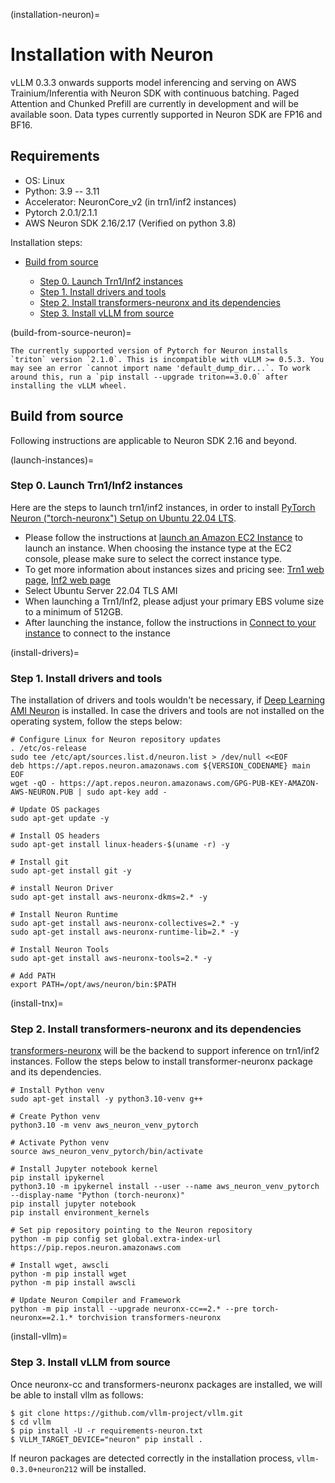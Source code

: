 (installation-neuron)=

# Installation with Neuron

vLLM 0.3.3 onwards supports model inferencing and serving on AWS Trainium/Inferentia with Neuron SDK with continuous batching.
Paged Attention and Chunked Prefill are currently in development and will be available soon.
Data types currently supported in Neuron SDK are FP16 and BF16.

## Requirements

- OS: Linux
- Python: 3.9 -- 3.11
- Accelerator: NeuronCore_v2 (in trn1/inf2 instances)
- Pytorch 2.0.1/2.1.1
- AWS Neuron SDK 2.16/2.17 (Verified on python 3.8)

Installation steps:

- [Build from source](#build-from-source-neuron)

  - [Step 0. Launch Trn1/Inf2 instances](#launch-instances)
  - [Step 1. Install drivers and tools](#install-drivers)
  - [Step 2. Install transformers-neuronx and its dependencies](#install-tnx)
  - [Step 3. Install vLLM from source](#install-vllm)

(build-from-source-neuron)=

```{note}
The currently supported version of Pytorch for Neuron installs `triton` version `2.1.0`. This is incompatible with vLLM >= 0.5.3. You may see an error `cannot import name 'default_dump_dir...`. To work around this, run a `pip install --upgrade triton==3.0.0` after installing the vLLM wheel.
```

## Build from source

Following instructions are applicable to Neuron SDK 2.16 and beyond.

(launch-instances)=

### Step 0. Launch Trn1/Inf2 instances

Here are the steps to launch trn1/inf2 instances, in order to install [PyTorch Neuron ("torch-neuronx") Setup on Ubuntu 22.04 LTS](https://awsdocs-neuron.readthedocs-hosted.com/en/latest/general/setup/neuron-setup/pytorch/neuronx/ubuntu/torch-neuronx-ubuntu22.html).

- Please follow the instructions at [launch an Amazon EC2 Instance](https://docs.aws.amazon.com/AWSEC2/latest/UserGuide/EC2_GetStarted.html#ec2-launch-instance) to launch an instance. When choosing the instance type at the EC2 console, please make sure to select the correct instance type.
- To get more information about instances sizes and pricing see: [Trn1 web page](https://aws.amazon.com/ec2/instance-types/trn1/), [Inf2 web page](https://aws.amazon.com/ec2/instance-types/inf2/)
- Select Ubuntu Server 22.04 TLS AMI
- When launching a Trn1/Inf2, please adjust your primary EBS volume size to a minimum of 512GB.
- After launching the instance, follow the instructions in [Connect to your instance](https://docs.aws.amazon.com/AWSEC2/latest/UserGuide/AccessingInstancesLinux.html) to connect to the instance

(install-drivers)=

### Step 1. Install drivers and tools

The installation of drivers and tools wouldn't be necessary, if [Deep Learning AMI Neuron](https://docs.aws.amazon.com/dlami/latest/devguide/appendix-ami-release-notes.html) is installed. In case the drivers and tools are not installed on the operating system, follow the steps below:

```console
# Configure Linux for Neuron repository updates
. /etc/os-release
sudo tee /etc/apt/sources.list.d/neuron.list > /dev/null <<EOF
deb https://apt.repos.neuron.amazonaws.com ${VERSION_CODENAME} main
EOF
wget -qO - https://apt.repos.neuron.amazonaws.com/GPG-PUB-KEY-AMAZON-AWS-NEURON.PUB | sudo apt-key add -

# Update OS packages
sudo apt-get update -y

# Install OS headers
sudo apt-get install linux-headers-$(uname -r) -y

# Install git
sudo apt-get install git -y

# install Neuron Driver
sudo apt-get install aws-neuronx-dkms=2.* -y

# Install Neuron Runtime
sudo apt-get install aws-neuronx-collectives=2.* -y
sudo apt-get install aws-neuronx-runtime-lib=2.* -y

# Install Neuron Tools
sudo apt-get install aws-neuronx-tools=2.* -y

# Add PATH
export PATH=/opt/aws/neuron/bin:$PATH
```

(install-tnx)=

### Step 2. Install transformers-neuronx and its dependencies

[transformers-neuronx](https://github.com/aws-neuron/transformers-neuronx) will be the backend to support inference on trn1/inf2 instances.
Follow the steps below to install transformer-neuronx package and its dependencies.

```console
# Install Python venv
sudo apt-get install -y python3.10-venv g++

# Create Python venv
python3.10 -m venv aws_neuron_venv_pytorch

# Activate Python venv
source aws_neuron_venv_pytorch/bin/activate

# Install Jupyter notebook kernel
pip install ipykernel
python3.10 -m ipykernel install --user --name aws_neuron_venv_pytorch --display-name "Python (torch-neuronx)"
pip install jupyter notebook
pip install environment_kernels

# Set pip repository pointing to the Neuron repository
python -m pip config set global.extra-index-url https://pip.repos.neuron.amazonaws.com

# Install wget, awscli
python -m pip install wget
python -m pip install awscli

# Update Neuron Compiler and Framework
python -m pip install --upgrade neuronx-cc==2.* --pre torch-neuronx==2.1.* torchvision transformers-neuronx
```

(install-vllm)=

### Step 3. Install vLLM from source

Once neuronx-cc and transformers-neuronx packages are installed, we will be able to install vllm as follows:

```console
$ git clone https://github.com/vllm-project/vllm.git
$ cd vllm
$ pip install -U -r requirements-neuron.txt
$ VLLM_TARGET_DEVICE="neuron" pip install .
```

If neuron packages are detected correctly in the installation process, `vllm-0.3.0+neuron212` will be installed.
